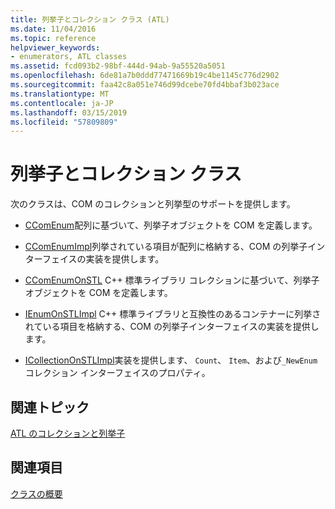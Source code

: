 ```yaml
---
title: 列挙子とコレクション クラス (ATL)
ms.date: 11/04/2016
ms.topic: reference
helpviewer_keywords:
- enumerators, ATL classes
ms.assetid: fcd093b2-98bf-444d-94ab-9a55520a5051
ms.openlocfilehash: 6de81a7b0ddd77471669b19c4be1145c776d2902
ms.sourcegitcommit: faa42c8a051e746d99dcebe70fd4bbaf3b023ace
ms.translationtype: MT
ms.contentlocale: ja-JP
ms.lasthandoff: 03/15/2019
ms.locfileid: "57809809"
---
```

# <a name="enumerators-and-collections-classes"></a>列挙子とコレクション クラス

次のクラスは、COM のコレクションと列挙型のサポートを提供します。

- [CComEnum](../atl/reference/ccomenum-class.md)配列に基づいて、列挙子オブジェクトを COM を定義します。

- [CComEnumImpl](../atl/reference/ccomenumimpl-class.md)列挙されている項目が配列に格納する、COM の列挙子インターフェイスの実装を提供します。

- [CComEnumOnSTL](../atl/reference/ccomenumonstl-class.md) C++ 標準ライブラリ コレクションに基づいて、列挙子オブジェクトを COM を定義します。

- [IEnumOnSTLImpl](../atl/reference/ienumonstlimpl-class.md) C++ 標準ライブラリと互換性のあるコンテナーに列挙されている項目を格納する、COM の列挙子インターフェイスの実装を提供します。

- [ICollectionOnSTLImpl](../atl/reference/icollectiononstlimpl-class.md)実装を提供します、 `Count`、 `Item`、および`_NewEnum`コレクション インターフェイスのプロパティ。

## <a name="related-articles"></a>関連トピック

[ATL のコレクションと列挙子](../atl/atl-collections-and-enumerators.md)

## <a name="see-also"></a>関連項目

[クラスの概要](../atl/atl-class-overview.md)
